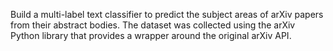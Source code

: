 Build a multi-label text classifier to predict the subject areas of arXiv papers from their abstract bodies. 
The dataset was collected using the arXiv Python library that provides a wrapper around the original arXiv API.